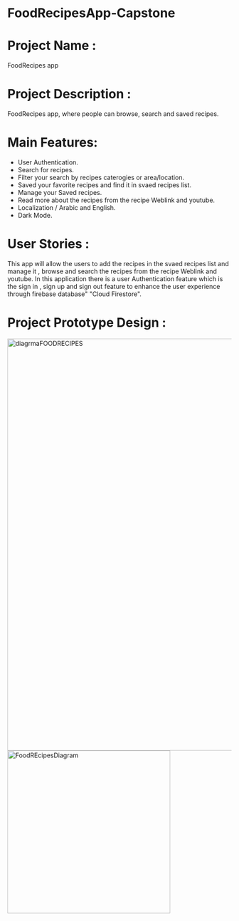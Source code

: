 # FoodRecipesApp-Capstone

# Project Name :

FoodRecipes app

# Project Description :

 FoodRecipes app, where people can browse, search and saved recipes.

# Main Features:

- User Authentication.
- Search for recipes.
- Filter your search by recipes caterogies or area/location.
- Saved your favorite recipes and find it in svaed recipes list.
- Manage your Saved recipes.
- Read more about the recipes from the recipe Weblink and youtube.
- Localization / Arabic and English.
- Dark Mode.


# User Stories :

This app will allow the users to add the recipes in the svaed recipes list and manage it , browse and search the recipes from the recipe Weblink and youtube. In this application there is a user Authentication feature which is the sign in , sign up and sign out feature to enhance the user experience through firebase database" "Cloud Firestore".


# Project Prototype Design :

<img width="926" alt="diagrmaFOODRECIPES" src="https://user-images.githubusercontent.com/91872049/150695752-ed2c8472-f15a-4bcd-817d-f77bde4ca48c.png">
<img width="366" alt="FoodREcipesDiagram" src="https://user-images.githubusercontent.com/91872049/150695818-c02fd8a8-d9d4-4db6-b202-67b3a0c204bd.png">

